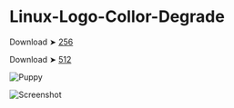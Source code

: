 # Linux-Logo-Collor-Degrade

Download ➤ [256](https://minhaskamal.github.io/DownGit/#/home?url=https://github.com/chris1111/Linux-Logo-Collor-Degrade/tree/main/256)

Download ➤ [512](https://minhaskamal.github.io/DownGit/#/home?url=https://github.com/chris1111/Linux-Logo-Collor-Degrade/tree/main/512)

![Puppy](https://github.com/chris1111/Linux-Logo-Collor-Degrade/assets/6248794/2ac7432f-e2a0-41ff-8d12-12ac455b14f7)

![Screenshot](https://github.com/chris1111/Linux-Logo-Collor-Degrade/assets/6248794/f4374e76-c816-41e3-bca6-c2914f923f00)
